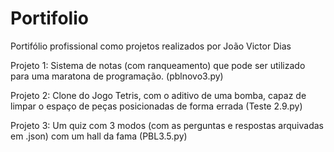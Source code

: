 # Portifolio
Portifólio profissional como projetos realizados por João Victor Dias

Projeto 1: Sistema de notas (com ranqueamento) que pode ser utilizado para uma maratona de programação.
(pblnovo3.py)

Projeto 2: Clone do Jogo Tetris, com o aditivo de uma bomba, capaz de limpar o espaço de peças posicionadas de forma errada
(Teste 2.9.py)

Projeto 3: Um quiz com 3 modos (com as perguntas e respostas arquivadas em .json) com um hall da fama
(PBL3.5.py)
